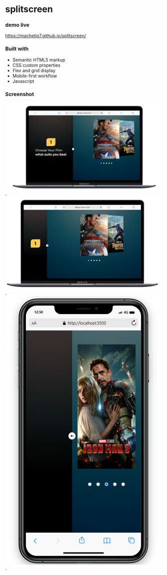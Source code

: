 # splitscreen

### demo live
https://machetio7.github.io/splitscreen/
### Built with

- Semantic HTML5 markup
- CSS custom properties
- Flex and grid display
- Mobile-first workflow
- Javascript

### Screenshot

![](https://raw.githubusercontent.com/machetio7/splitscreen/master/assets/1.png).
![](https://raw.githubusercontent.com/machetio7/splitscreen/master/assets/2.png).
![](https://raw.githubusercontent.com/machetio7/splitscreen/master/assets/3.png).

